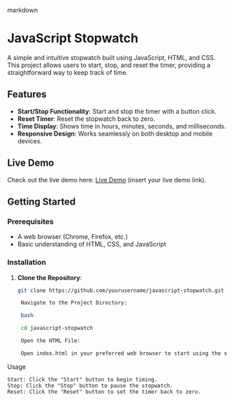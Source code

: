 markdown

# JavaScript Stopwatch

A simple and intuitive stopwatch built using JavaScript, HTML, and CSS. This project allows users to start, stop, and reset the timer, providing a straightforward way to keep track of time.

## Features

- **Start/Stop Functionality**: Start and stop the timer with a button click.
- **Reset Timer**: Reset the stopwatch back to zero.
- **Time Display**: Shows time in hours, minutes, seconds, and milliseconds.
- **Responsive Design**: Works seamlessly on both desktop and mobile devices.

## Live Demo

Check out the live demo here: [Live Demo](#) (insert your live demo link).

## Getting Started

### Prerequisites

- A web browser (Chrome, Firefox, etc.)
- Basic understanding of HTML, CSS, and JavaScript

### Installation

1. **Clone the Repository**:

   ```bash
   git clone https://github.com/yourusername/javascript-stopwatch.git

    Navigate to the Project Directory:

    bash

    cd javascript-stopwatch

    Open the HTML File:

    Open index.html in your preferred web browser to start using the stopwatch.

Usage

    Start: Click the "Start" button to begin timing.
    Stop: Click the "Stop" button to pause the stopwatch.
    Reset: Click the "Reset" button to set the timer back to zero.
